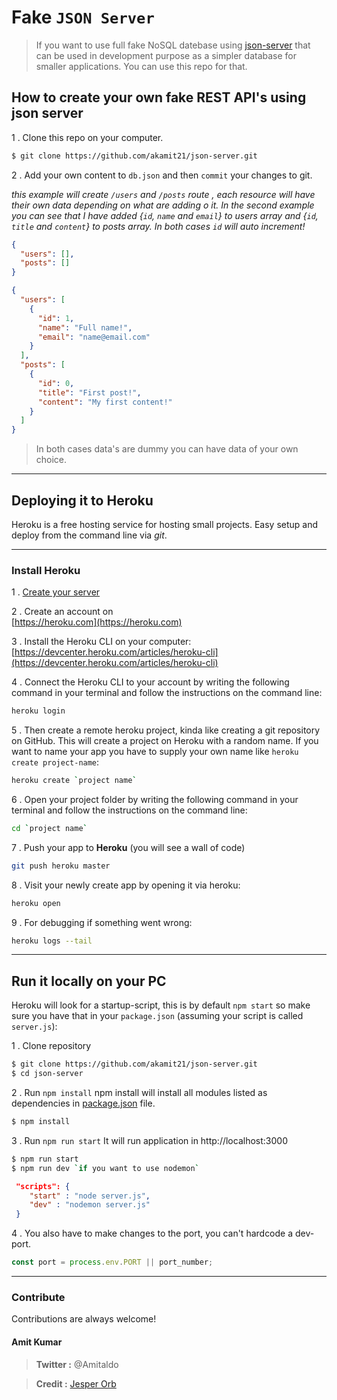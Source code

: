 # Fake `JSON Server`

> If you want to use full fake NoSQL datebase using [json-server](https://github.com/typicode/json-server) that can be used in development purpose as a simpler database for smaller applications. You can use this repo for that.

## How to create your own fake REST API's using json server

1 . Clone this repo on your computer.

```bash
$ git clone https://github.com/akamit21/json-server.git
```

2 . Add your own content to `db.json` and then `commit` your changes to git.

_this example will create `/users` and `/posts` route , each resource will have their own data depending on what are adding o it. In the second example you can see that I have added {`id`, `name` and `email`} to users array and {`id`, `title` and `content`} to posts array. In both cases `id` will auto increment!_

```json
{
  "users": [],
  "posts": []
}
```

```json
{
  "users": [
    {
      "id": 1,
      "name": "Full name!",
      "email": "name@email.com"
    }
  ],
  "posts": [
    {
      "id": 0,
      "title": "First post!",
      "content": "My first content!"
    }
  ]
}
```

> In both cases data's are dummy you can have data of your own choice.

---

## Deploying it to **Heroku**

Heroku is a free hosting service for hosting small projects. Easy setup and deploy from the command line via _git_.

---

### Install Heroku

1 . [Create your server](https://github.com/akamit21/json-server.git)

2 . Create an account on <br/>[https://heroku.com](https://heroku.com)

3 . Install the Heroku CLI on your computer: <br/>[https://devcenter.heroku.com/articles/heroku-cli](https://devcenter.heroku.com/articles/heroku-cli)

4 . Connect the Heroku CLI to your account by writing the following command in your terminal and follow the instructions on the command line:

```bash
heroku login
```

5 . Then create a remote heroku project, kinda like creating a git repository on GitHub. This will create a project on Heroku with a random name. If you want to name your app you have to supply your own name like `heroku create project-name`:

```bash
heroku create `project name`
```

6 . Open your project folder by writing the following command in your terminal and follow the instructions on the command line:

```bash
cd `project name`
```

7 . Push your app to **Heroku** (you will see a wall of code)

```bash
git push heroku master
```

8 . Visit your newly create app by opening it via heroku:

```bash
heroku open
```

9 . For debugging if something went wrong:

```bash
heroku logs --tail
```

---

## Run it locally on your PC

Heroku will look for a startup-script, this is by default `npm start` so make sure you have that in your `package.json` (assuming your script is called `server.js`):

1 . Clone repository

```bash
$ git clone https://github.com/akamit21/json-server.git
$ cd json-server
```

2 . Run `npm install` npm install will install all modules listed as dependencies in [package.json](package.json) file.

```bash
$ npm install
```

3 . Run `npm run start` It will run application in http://localhost:3000

```bash
$ npm run start
$ npm run dev `if you want to use nodemon`
```

```json
 "scripts": {
    "start" : "node server.js",
    "dev" : "nodemon server.js"
 }
```

4 . You also have to make changes to the port, you can't hardcode a dev-port.

```js
const port = process.env.PORT || port_number;
```

---

### Contribute

Contributions are always welcome!

#### Amit Kumar

> **Twitter :** @Amitaldo

> **Credit :** [Jesper Orb](https://github.com/jesperorb)
